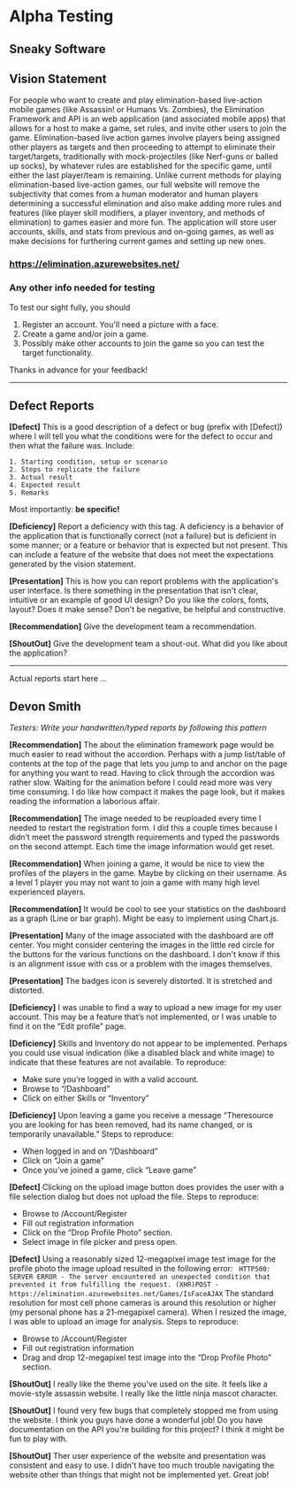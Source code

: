 # Alpha Testing

## Sneaky Software

## Vision Statement
For people who want to create and play elimination-based live-action mobile games (like Assassin! or Humans Vs. Zombies), the Elimination Framework and API is an web application (and associated mobile apps) that allows for a host to make a game, set rules, and invite other users to join the game. Elimination-based live action games involve players being assigned other players as targets and then proceeding to attempt to eliminate their target/targets, traditionally with mock-projectiles (like Nerf-guns or balled up socks), by whatever rules are established for the specific game, until either the last player/team is remaining. Unlike current methods for playing elimination-based live-action games, our full website will remove the subjectivity that comes from a human moderator and human players determining a successful elimination and also make adding more rules and features (like player skill modifiers, a player inventory, and methods of elimination) to games easier and more fun. The application will store user accounts, skills, and stats from previous and on-going games, as well as make decisions for furthering current games and setting up new ones.

### https://elimination.azurewebsites.net/

### Any other info needed for testing
To test our sight fully, you should
1) Register an account. You'll need a picture with a face.
2) Create a game and/or join a game.
3) Possibly make other accounts to join the game so you can test the target functionality.

Thanks in advance for your feedback!

---

## Defect Reports

__[Defect]__ This is a good description of a defect or bug (prefix with [Defect]) where I will tell you what the conditions were for the defect to occur and then what the failure was.  Include:

    1. Starting condition, setup or scenario
    2. Steps to replicate the failure
    3. Actual result
    4. Expected result
    5. Remarks
    
Most importantly: __be specific!__

__[Deficiency]__ Report a deficiency with this tag.  A deficiency is a behavior of the application that is functionally correct (not a failure) but is deficient in some manner; or a feature or behavior that is expected but not present.  This can include a feature of the website that does not meet the expectations generated by the vision statement.

__[Presentation]__ This is how you can report problems with the application's user interface.  Is there something in the presentation that isn't clear, intuitive or an example of good UI design?  Do you like the colors, fonts, layout?  Does it make sense?  Don't be negative, be helpful and constructive.

__[Recommendation]__ Give the development team a recommendation.

__[ShoutOut]__ Give the development team a shout-out.  What did you like about the application?

---
Actual reports start here ...

## Devon Smith
_Testers: Write your handwritten/typed reports by following this pattern_

__[Recommendation]__
The about the elimination framework page would be much easier to read without the accordion. Perhaps with a jump list/table of contents at the top of the page that lets you jump to and anchor on the page for anything you want to read. Having to click through the accordion was rather slow. Waiting for the animation before I could read more was very time consuming. I do like how compact it makes the page look, but it makes reading the information a laborious affair.

__[Recommendation]__
The image needed to be reuploaded every time I needed to restart the registration form. I did this a couple times because I didn’t meet the password strength requirements and typed the passwords on the second attempt. Each time the image information would get reset.

__[Recommendation]__
When joining a game, it would be nice to view the profiles of the players in the game. Maybe by clicking on their username. As a level 1 player you may not want to join a game with many high level experienced players.

__[Recommendation]__
It would be cool to see your statistics on the dashboard as a graph (Line or bar graph). Might be easy to implement using Chart.js.

__[Presentation]__
Many of the image associated with the dashboard are off center. You might consider centering the images in the little red circle for the buttons for the various functions on the dashboard. I don't know if this is an alignment issue with css or a problem with the images themselves.

__[Presentation]__
The badges icon is severely distorted. It is stretched and distorted. 

__[Deficiency]__
I was unable to find a way to upload a new image for my user account. This may be a feature that’s not implemented, or I was unable to find it on the “Edit profile” page.

__[Deficiency]__
Skills and Inventory do not appear to be implemented. Perhaps you could use visual indication (like a disabled black and white image) to indicate that these features are not available. 
To reproduce:
* Make sure you’re logged in with a valid account.
* Browse to “/Dashboard”
* Click on either Skills or “Inventory”

__[Deficiency]__
Upon leaving a game you receive a message “Theresource you are looking for has been removed, had its name changed, or is temporarily unavailable.”
Steps to reproduce:
* When logged in and on “/Dashboard”
* Click on “Join a game”
* Once you’ve joined a game, click “Leave game”

__[Defect]__
Clicking on the upload image button does provides the user with a file selection dialog but does not upload the file. 
Steps to reproduce:
* Browse to /Account/Register
* Fill out registration information
* Click on the “Drop Profile Photo” section.
* Select image in file picker and press open.

__[Defect]__
Using a reasonably sized 12-megapixel image test image for the profile photo the image upload resulted in the following error:
``` HTTP500: SERVER ERROR - The server encountered an unexpected condition that prevented it from fulfilling the request. (XHR)POST - https://elimination.azurewebsites.net/Games/IsFaceAJAX```
The standard resolution for most cell phone cameras is around this resolution or higher (my personal phone has a 21-megapixel camera). When I resized the image, I was able to upload an image for analysis. Steps to reproduce:
* Browse to /Account/Register
* Fill out registration information
* Drag and drop 12-megapixel test image into the “Drop Profile Photo” section.

__[ShoutOut]__
I really like the theme you've used on the site. It feels like a movie-style assassin website. I really like the little ninja mascot character.

__[ShoutOut]__
I found very few bugs that completely stopped me from using the website. I think you guys have done a wonderful job! Do you have documentation on the API you're building for this project? I think it might be fun to play with.

__[ShoutOut]__
Ther user experience of the website and presentation was consistent and easy to use. I didn't have too much trouble navigating the website other than things that might not be implemented yet. Great job!



